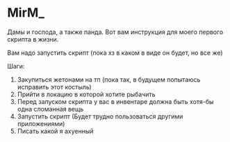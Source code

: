 # MirM_
Дамы и господа, а также панда. Вот вам инструкция для моего первого скрипта в жизни.

Вам надо запустить скрипт (пока хз в каком в виде он будет, но все же)

Шаги:
1) Закупиться жетонами на тп (пока так, в будущем попытаюсь исправить этот костыль)
2) Прийти в локацию в которой хотите рыбачить
3) Перед запуском скрипта у вас в инвентаре должна быть хотя-бы одна сломанная вещь 
4) Запустить скрипт (Будет трудно пользоваться другими приложениями)
5) Писать какой я ахуенный 
